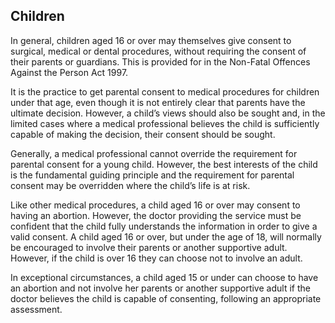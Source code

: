 ##  Children

In general, children aged 16 or over may themselves give consent to surgical,
medical or dental procedures, without requiring the consent of their parents
or guardians. This is provided for in the Non-Fatal Offences Against the
Person Act 1997.

It is the practice to get parental consent to medical procedures for children
under that age, even though it is not entirely clear that parents have the
ultimate decision. However, a child’s views should also be sought and, in the
limited cases where a medical professional believes the child is sufficiently
capable of making the decision, their consent should be sought.

Generally, a medical professional cannot override the requirement for parental
consent for a young child. However, the best interests of the child is the
fundamental guiding principle and the requirement for parental consent may be
overridden where the child’s life is at risk.

Like other medical procedures, a child aged 16 or over may consent to having
an abortion. However, the doctor providing the service must be confident that
the child fully understands the information in order to give a valid consent.
A child aged 16 or over, but under the age of 18, will normally be encouraged
to involve their parents or another supportive adult. However, if the child is
over 16 they can choose not to involve an adult.

In exceptional circumstances, a child aged 15 or under can choose to have an
abortion and not involve her parents or another supportive adult if the doctor
believes the child is capable of consenting, following an appropriate
assessment.
